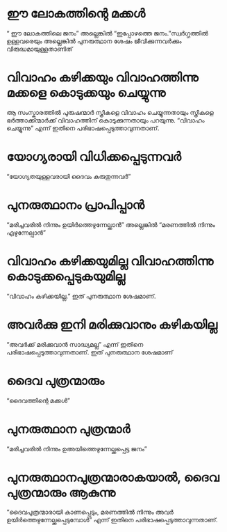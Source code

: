 # ഈ ലോകത്തിന്റെ മക്കൾ
“ ഈ ലോകത്തിലെ ജനം” അല്ലെങ്കിൽ “ഇപ്പോഴത്തെ ജനം.”സ്വർഗ്ഗത്തിൽ ഉള്ളവരെയും അല്ലെങ്കിൽ പുനരുത്ഥാന ശേഷം ജീവിക്കുന്നവർക്കും വിരുദ്ധമായുള്ളതാണിത്
# വിവാഹം കഴിക്കയും വിവാഹത്തിന്നു മക്കളെ കൊടുക്കയും ചെയ്യുന്നു
ആ സംസ്കാരത്തിൽ പുരുഷന്മാർ സ്ത്രീകളെ വിവാഹം ചെയ്യുന്നതായും സ്ത്രീകളെ ഭർത്താക്ക്ന്മാർക്ക് വിവാഹത്തിന് കൊടുക്കുന്നതായും പറയുന്നു. “വിവാഹം ചെയ്യുന്നു” എന്ന് ഇതിനെ പരിഭാഷപ്പെടുത്താവുന്നതാണ്.
# യോഗ്യരായി വിധിക്കപ്പെടുന്നവർ
“യോഗ്യതയുള്ളവരായി ദൈവം കരുതുന്നവർ”
# പുനരുത്ഥാനം പ്രാപിപ്പാൻ
“മരിച്ചവരിൽ നിന്നും ഉയിർത്തെഴുന്നേല്ക്കാൻ” അല്ലെങ്കിൽ “മരണത്തിൽ നിന്നും എഴുന്നേല്പാൻ”
# വിവാഹം കഴിക്കയുമില്ല വിവാഹത്തിന്നു കൊടുക്കപ്പെടുകയുമില്ല
“വിവാഹം കഴിക്കയില്ല.” ഇത് പുനരുത്ഥാന ശേഷമാണ്.
# അവർക്കു ഇനി മരിക്കുവാനും കഴികയില്ല
“അവർക്ക് മരിക്കുവാൻ സാദ്ധ്യമല്ല” എന്ന് ഇതിനെ പരിഭാഷപ്പെടുത്താവുന്നതാണ്. ഇത് പുനരുത്ഥാന ശേഷമാണ്
# ദൈവ പുത്രന്മാരും
“ദൈവത്തിന്റെ മക്കൾ”
# പുനരുത്ഥാന പുത്രന്മാർ
“മരിച്ചവരിൽ നിന്നും ഉഅയിത്തെഴുന്നേല്ക്കപ്പെട്ട ജനം”
# പുനരുത്ഥാനപുത്രന്മാരാകയാൽ, ദൈവ പുത്രന്മാരും ആകുന്നു
“ദൈവപുത്രന്മാരായി കാണപ്പെടും, മരണത്തിൽ നിന്നും അവർ ഉയിർത്തെഴുന്നേല്ക്കപ്പെടുമ്പോൾ” എന്ന് ഇതിനെ പരിഭാഷപ്പെടുത്താവുന്നതാണ്.
